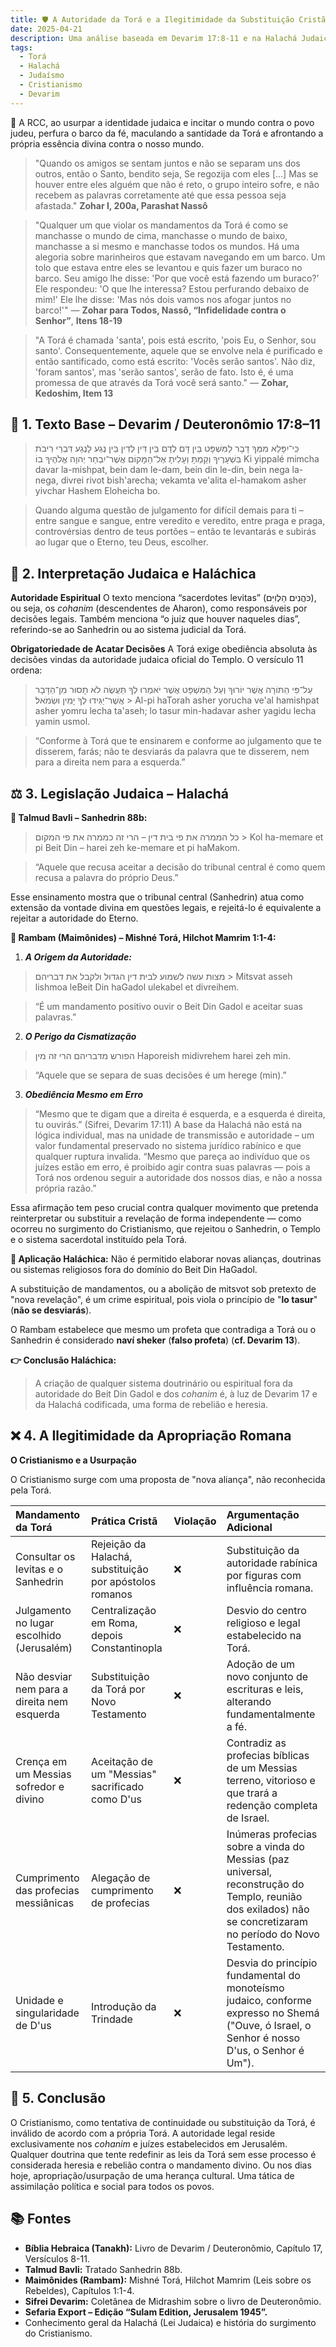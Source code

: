```yaml
---
title: 🛡️ A Autoridade da Torá e a Ilegitimidade da Substituição Cristã
date: 2025-04-21
description: Uma análise baseada em Devarim 17:8-11 e na Halachá Judaica sobre a autoridade da Torá e a ilegitimidade da substituição cristã.
tags:
  - Torá
  - Halachá
  - Judaísmo
  - Cristianismo
  - Devarim
---
```


🔹 A RCC, ao usurpar a identidade judaica e incitar o mundo contra o povo judeu, perfura o barco da fé, maculando a santidade da Torá e afrontando a própria essência divina contra o nosso mundo.

>  "Quando os amigos se sentam juntos e não se separam uns dos outros, então o Santo, bendito seja, Se regozija com eles [...] Mas se houver entre eles alguém que não é reto, o grupo inteiro sofre, e não recebem as palavras corretamente até que essa pessoa seja afastada." **Zohar I, 200a, Parashat Nassô**


>  "Qualquer um que violar os mandamentos da Torá é como se manchasse o mundo de cima, manchasse o mundo de baixo, manchasse a si mesmo e manchasse todos os mundos. Há uma alegoria sobre marinheiros que estavam navegando em um barco. Um tolo que estava entre eles se levantou e quis fazer um buraco no barco. Seu amigo lhe disse: 'Por que você está fazendo um buraco?' Ele respondeu: 'O que lhe interessa? Estou perfurando debaixo de mim!' Ele lhe disse: 'Mas nós dois vamos nos afogar juntos no barco!'"
— **Zohar para Todos, Nassô, “Infidelidade contra o Senhor”**, **Itens 18-19**


>  "A Torá é chamada 'santa', pois está escrito, 'pois Eu, o Senhor, sou santo'. Consequentemente, aquele que se envolve nela é purificado e então santificado, como está escrito: 'Vocês serão santos'. Não diz, 'foram santos', mas 'serão santos', serão de fato. Isto é, é uma promessa de que através da Torá você será santo."
— **Zohar, Kedoshim, Item 13**



## 📖 1. Texto Base – Devarim / Deuteronômio 17:8–11

> כִּֽי־יִפָּלֵא מִמְּךָ דָבָר לַמִּשְׁפָּט בֵּין דָּם לְדָם בֵּין דִּין לְדִין בֵּין נֶגַע לָנֶגַע דִּבְרֵי רִיבֹת בִּשְׁעָרֶיךָ וְקַמְתָּ וְעָלִיתָ אֶל־הַמָּקוֹם אֲשֶׁר־יִבְחַר יְהוָה אֱלֹהֶיךָ בוֹ
> Ki yippalé mimcha davar la-mishpat, bein dam le-dam, bein din le-din, bein nega la-nega, divrei rivot bish'arecha; vekamta ve'alita el-hamakom asher yivchar Hashem Eloheicha bo.

> Quando alguma questão de julgamento for difícil demais para ti – entre sangue e sangue, entre veredito e veredito, entre praga e praga, controvérsias dentro de teus portões – então te levantarás e subirás ao lugar que o Eterno, teu Deus, escolher.

## 🧠 2. Interpretação Judaica e Haláchica

**Autoridade Espiritual**
O texto menciona “sacerdotes levitas” (כֹּהֲנִים הַלְוִיִּם), ou seja, os *cohanim* (descendentes de Aharon), como responsáveis por decisões legais.
Também menciona “o juiz que houver naqueles dias”, referindo-se ao Sanhedrin ou ao sistema judicial da Torá.

**Obrigatoriedade de Acatar Decisões**
A Torá exige obediência absoluta às decisões vindas da autoridade judaica oficial do Templo.
O versículo 11 ordena:

> עַל־פִּי הַתּוֹרָה אֲשֶׁר יוֹרוּךָ וְעַל הַמִּשְׁפָּט אֲשֶׁר יֹאמְרוּ לְךָ תַּעֲשֶׂה לֹא תָסוּר מִן־הַדָּבָר אֲשֶׁר־יַגִּידוּ לְךָ יָמִין וּשְׂמֹאל׃
    > Al-pi haTorah asher yorucha ve'al hamishpat asher yomru lecha ta'aseh; lo tasur min-hadavar asher yagidu lecha yamin usmol.

> “Conforme à Torá que te ensinarem e conforme ao julgamento que te disserem, farás; não te desviarás da palavra que te disserem, nem para a direita nem para a esquerda.”

## ⚖️ 3. Legislação Judaica – Halachá

**📘 Talmud Bavli – Sanhedrin 88b:**
> כל הממרה את פי בית דין – הרי זה כממרה את פי המקום
    > Kol ha-memare et pi Beit Din – harei zeh ke-memare et pi haMakom.

> “Aquele que recusa aceitar a decisão do tribunal central é como quem recusa a palavra do próprio Deus.”

Esse ensinamento mostra que o tribunal central (Sanhedrin) atua como extensão da vontade divina em questões legais, e rejeitá-lo é equivalente a rejeitar a autoridade do Eterno.

**📜 Rambam (Maimônides) – Mishné Torá, Hilchot Mamrim 1:1-4:**
1.  ***A Origem da Autoridade:***
      
   > מצות עשה לשמוע לבית דין הגדול ולקבל את דבריהם
    > Mitsvat asseh lishmoa leBeit Din haGadol ulekabel et divreihem.

    
   > “É um mandamento positivo ouvir o Beit Din Gadol e aceitar suas palavras.”

2.  ***O Perigo da Cismatização***
    
   > הפורש מדבריהם הרי זה מין
  > Haporeish midivrehem harei zeh min.
    
  > “Aquele que se separa de suas decisões é um herege (min).”

3.  ***Obediência Mesmo em Erro***
   > “Mesmo que te digam que a direita é esquerda, e a esquerda é direita, tu ouvirás.” (Sifrei, Devarim 17:11)
   > A base da Halachá não está na lógica individual, mas na unidade de transmissão e autoridade – um valor fundamental preservado no sistema jurídico rabínico e que qualquer ruptura invalida.
   > “Mesmo que pareça ao indivíduo que os juízes estão em erro, é proibido agir contra suas palavras — pois a Torá nos ordenou seguir a autoridade dos nossos dias, e não a nossa própria razão.”

Essa afirmação tem peso crucial contra qualquer movimento que pretenda reinterpretar ou substituir a revelação de forma independente — como ocorreu no surgimento do Cristianismo, que rejeitou o Sanhedrin, o Templo e o sistema sacerdotal instituído pela Torá.

**🧩 Aplicação Haláchica:**
Não é permitido elaborar novas alianças, doutrinas ou sistemas religiosos fora do domínio do Beit Din HaGadol.

A substituição de mandamentos, ou a abolição de mitsvot sob pretexto de "nova revelação", é um crime espiritual, pois viola o princípio de "**lo tasur**" (**não se desviarás**).

O Rambam estabelece que mesmo um profeta que contradiga a Torá ou o Sanhedrin é considerado **naví sheker** (**falso profeta**) (**cf. Devarim 13**).

**👉 Conclusão Haláchica:**
> A criação de qualquer sistema doutrinário ou espiritual fora da autoridade do Beit Din Gadol e dos *cohanim* é, à luz de Devarim 17 e da Halachá codificada, uma forma de rebelião e heresia.

## ❌ 4. A Ilegitimidade da Apropriação Romana

**O Cristianismo e a Usurpação**

O Cristianismo surge com uma proposta de "nova aliança", não reconhecida pela Torá. 

| Mandamento da Torá                     | Prática Cristã                                          | Violação | Argumentação Adicional                                                                                                                               |
| :------------------------------------- | :------------------------------------------------------ | :------- | :--------------------------------------------------------------------------------------------------------------------------------------------------- |
| Consultar os levitas e o Sanhedrin      | Rejeição da Halachá, substituição por apóstolos romanos | ❌       | Substituição da autoridade rabínica por figuras com influência romana.                                                                                |
| Julgamento no lugar escolhido (Jerusalém) | Centralização em Roma, depois Constantinopla          | ❌       | Desvio do centro religioso e legal estabelecido na Torá.                                                                                             |
| Não desviar nem para a direita nem esquerda | Substituição da Torá por Novo Testamento            | ❌       | Adoção de um novo conjunto de escrituras e leis, alterando fundamentalmente a fé.                                                                   |
| Crença em um Messias sofredor e divino   | Aceitação de um "Messias" sacrificado como D'us        | ❌       | Contradiz as profecias bíblicas de um Messias terreno, vitorioso e que trará a redenção completa de Israel.                                        |
| Cumprimento das profecias messiânicas   | Alegação de cumprimento de profecias                    | ❌       | Inúmeras profecias sobre a vinda do Messias (paz universal, reconstrução do Templo, reunião dos exilados) não se concretizaram no período do Novo Testamento. |
| Unidade e singularidade de D'us         | Introdução da Trindade                                  | ❌       | Desvia do princípio fundamental do monoteísmo judaico, conforme expresso no Shemá ("Ouve, ó Israel, o Senhor é nosso D'us, o Senhor é Um").       |

## 🧱 5. Conclusão

O Cristianismo, como tentativa de continuidade ou substituição da Torá, é inválido de acordo com a própria Torá. A autoridade legal reside exclusivamente nos *cohanim* e juízes estabelecidos em Jerusalém. Qualquer doutrina que tente redefinir as leis da Torá sem esse processo é considerada heresia e rebelião contra o mandamento divino. Ou nos dias hoje, apropriação/usurpação de uma herança cultural. Uma tática de assimilação política e social para todos os povos.

## 📚 Fontes
* **Bíblia Hebraica (Tanakh):** Livro de Devarim / Deuteronômio, Capítulo 17, Versículos 8-11.
* **Talmud Bavli:** Tratado Sanhedrin 88b.
* **Maimônides (Rambam):** Mishné Torá, Hilchot Mamrim (Leis sobre os Rebeldes), Capítulos 1:1-4.
* **Sifrei Devarim:** Coletânea de Midrashim sobre o livro de Deuteronômio.
* **Sefaria Export – Edição “Sulam Edition, Jerusalem 1945”.**
* Conhecimento geral da Halachá (Lei Judaica) e história do surgimento do Cristianismo.
